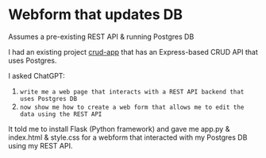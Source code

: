 # Webform that updates DB

Assumes a pre-existing REST API & running Postgres DB

I had an existing project [crud-app](https://github.com/aaronhmiller/crud-app) that has an Express-based CRUD API that uses Postgres.

I asked ChatGPT:

1. `write me a web page that interacts with a REST API backend that uses Postgres DB`
2. `now show me how to create a web form that allows me to edit the data using the REST API`

It told me to install Flask (Python framework) and gave me app.py & index.html & style.css for a webform that interacted with my Postgres DB using my REST API.
